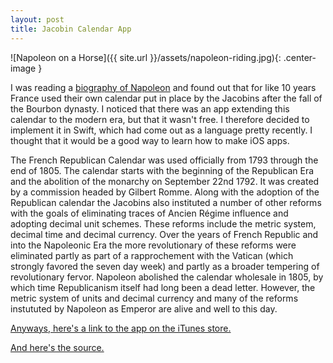 ```yaml
---
layout: post
title: Jacobin Calendar App
---
```



![Napoleon on a Horse]({{ site.url }}/assets/napoleon-riding.jpg){: .center-image }

I was reading a [biography of Napoleon](http://www.amazon.com/Napoleon-Life-Andrew-Roberts/dp/0143127853) and found out that for like 10 years France used their own calendar put in place by the Jacobins after the fall of the Bourbon dynasty.  I noticed that there was an app extending this calendar to the modern era, but that it wasn't free.  I therefore decided to implement it in Swift, which had come out as a language pretty recently. I thought that it would be a good way to learn how to make iOS apps.

The French Republican Calendar was used officially from 1793 through the end of 1805. The calendar starts with the beginning of the Republican Era and the abolition of the monarchy on September 22nd 1792. It was created by a commission headed by Gilbert Romme. Along with the adoption of the Republican calendar the Jacobins also instituted a number of other reforms with the goals of eliminating traces of Ancien Régime influence and adopting decimal unit schemes. These reforms include the metric system, decimal time and decimal currency. Over the years of French Republic and into the Napoleonic Era the more revolutionary of these reforms were eliminated partly as part of a rapprochement with the Vatican (which strongly favored the seven day week) and partly as a broader tempering of revolutionary fervor. Napoleon abolished the calendar wholesale in 1805, by which time Republicanism itself had long been a dead letter. However, the metric system of units and decimal currency and many of the reforms instututed by Napoleon as Emperor are alive and well to this day.

[Anyways, here's a link to the app on the iTunes store.](https://itunes.apple.com/us/app/jacobin-calendar/id1070882896)

[And here's the source.](https://github.com/alexrson/jCal)
